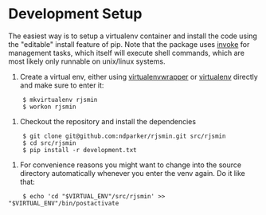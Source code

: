 # Development Setup

The easiest way is to setup a virtualenv container and install the code using
the "editable" install feature of pip. Note that the package uses
[invoke](http://www.pyinvoke.org/) for management tasks, which itself will
execute shell commands, which are most likely only runnable on unix/linux
systems.

1. Create a virtual env, either using [virtualenvwrapper](https://virtualenvwrapper.readthedocs.io/en/latest/) or [virtualenv](https://pypi.python.org/pypi/virtualenv) directly and make sure to enter it:

```
    $ mkvirtualenv rjsmin
    $ workon rjsmin
```

1. Checkout the repository and install the dependencies

```
    $ git clone git@github.com:ndparker/rjsmin.git src/rjsmin
    $ cd src/rjsmin
    $ pip install -r development.txt
```

1. For convenience reasons you might want to change into the source directory
   automatically whenever you enter the venv again. Do it like that:

```
    $ echo 'cd "$VIRTUAL_ENV"/src/rjsmin' >> "$VIRTUAL_ENV"/bin/postactivate
```
